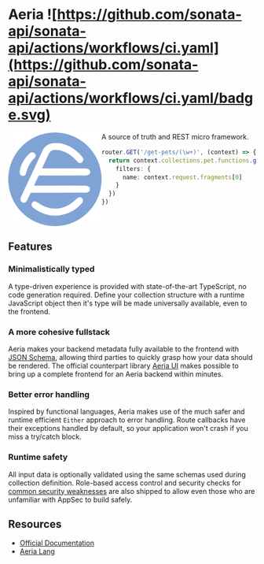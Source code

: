 # Aeria ![https://github.com/sonata-api/sonata-api/actions/workflows/ci.yaml](https://github.com/sonata-api/sonata-api/actions/workflows/ci.yaml/badge.svg)

<img
  align="left"
  src="/assets/aeria-logo.png"
  alt="Aeria Logo" 
  width="190px"
  height="190px"
/>


A source of truth and REST micro framework.

```typescript
router.GET('/get-pets/(\w+)', (context) => {
  return context.collections.pet.functions.getAll({
    filters: {
      name: context.request.fragments[0]
    }
  })
})
```

<br clear="left" />

## Features

### Minimalistically typed

A type-driven experience is provided with state-of-the-art TypeScript, no code generation required. Define your collection structure with a runtime JavaScript object then it's type will be made universally available, even to the frontend.

### A more cohesive fullstack

Aeria makes your backend metadata fully available to the frontend with [JSON Schema](https://json-schema.org/), allowing third parties to quickly grasp how your data should be rendered. The official counterpart library [Aeria UI]() makes possible to bring up a complete frontend for an Aeria backend within minutes.

### Better error handling

Inspired by functional languages, Aeria makes use of the much safer and runtime efficient `Either` approach to error handling. Route callbacks have their exceptions handled by default, so your application won't crash if you miss a try/catch block.

### Runtime safety

All input data is optionally validated using the same schemas used during collection definition. Role-based access control and security checks for [common security weaknesses](https://github.com/sonata-api/sonata-api/tree/master/packages/security) are also shipped to allow even those who are unfamiliar with AppSec to build safely.


## Resources

- [Official Documentation](https://aeria.land/aeria/)
- [Aeria Lang](https://aeria.land/)

